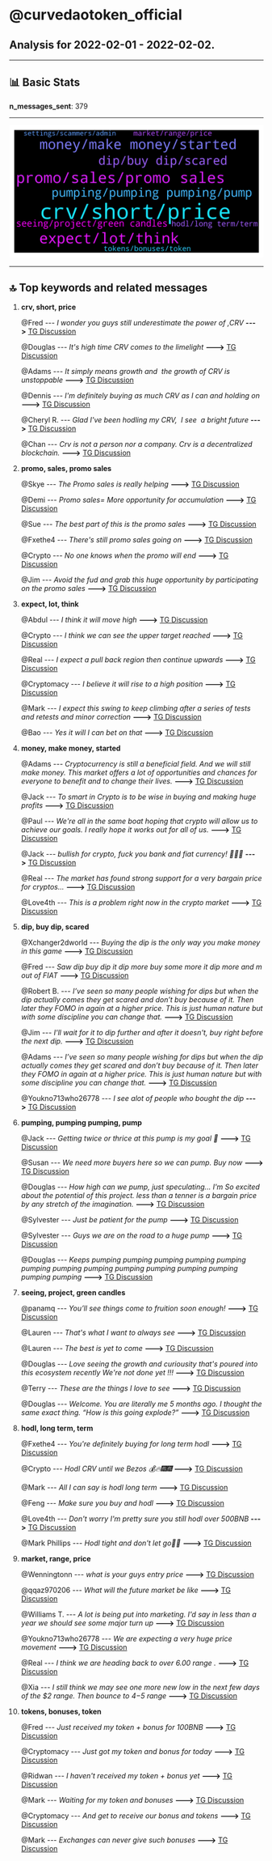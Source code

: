 # **@curvedaotoken_official**
 ## Analysis for **2022-02-01** - **2022-02-02**.

---

## 📊 **Basic Stats**

**n_messages_sent**: 379

---
![wordcloud](curvedaotoken_official_1Days_wordcloud.png)

---


## 🔝 **Top keywords and related messages**

1. **crv, short, price**

    @Fred --- *I wonder you guys still underestimate the power of ,CRV* **--->** [TG Discussion](https://t.me/curvedaotoken_official/26374)

    @Douglas --- *It's high time CRV comes to the limelight* **--->** [TG Discussion](https://t.me/curvedaotoken_official/26072)

    @Adams --- *It simply means growth and  the growth of CRV is unstoppable* **--->** [TG Discussion](https://t.me/curvedaotoken_official/26052)

    @Dennis --- *I'm definitely buying as much CRV as I can and holding on* **--->** [TG Discussion](https://t.me/curvedaotoken_official/26027)

    @Cheryl R. --- *Glad I've been hodling my CRV,  I see  a bright future* **--->** [TG Discussion](https://t.me/curvedaotoken_official/26005)

    @Chan --- *Crv is not a person nor a company. Crv is a decentralized blockchain.* **--->** [TG Discussion](https://t.me/curvedaotoken_official/25997)

2. **promo, sales, promo sales**

    @Skye --- *The Promo sales is really helping* **--->** [TG Discussion](https://t.me/curvedaotoken_official/26291)

    @Demi --- *Promo sales= More opportunity for accumulation* **--->** [TG Discussion](https://t.me/curvedaotoken_official/26205)

    @Sue --- *The best part of this is the promo sales* **--->** [TG Discussion](https://t.me/curvedaotoken_official/25959)

    @Fxethe4 --- *There's still promo sales going on* **--->** [TG Discussion](https://t.me/curvedaotoken_official/25773)

    @Crypto --- *No one knows when the promo will end* **--->** [TG Discussion](https://t.me/curvedaotoken_official/25837)

    @Jim --- *Avoid the fud and grab this huge opportunity by participating on the promo sales* **--->** [TG Discussion](https://t.me/curvedaotoken_official/26343)

3. **expect, lot, think**

    @Abdul --- *I think it will move high* **--->** [TG Discussion](https://t.me/curvedaotoken_official/25798)

    @Crypto --- *I think we can see the upper target reached* **--->** [TG Discussion](https://t.me/curvedaotoken_official/25728)

    @Real --- *I expect a pull back region then continue upwards* **--->** [TG Discussion](https://t.me/curvedaotoken_official/25745)

    @Cryptomacy --- *I believe it will rise to a high position* **--->** [TG Discussion](https://t.me/curvedaotoken_official/25759)

    @Mark --- *I expect this swing to keep climbing after a series of tests and retests and minor correction* **--->** [TG Discussion](https://t.me/curvedaotoken_official/25784)

    @Bao --- *Yes it will I can bet on that* **--->** [TG Discussion](https://t.me/curvedaotoken_official/25906)

4. **money, make money, started**

    @Adams --- *Cryptocurrency is still a beneficial field. And we will still make money. This market offers a lot of opportunities and chances for everyone to benefit and to change their lives.* **--->** [TG Discussion](https://t.me/curvedaotoken_official/26323)

    @Jack --- *To smart in Crypto is to be wise in buying and making huge profits* **--->** [TG Discussion](https://t.me/curvedaotoken_official/26301)

    @Paul --- *We're all in the same boat hoping that crypto will allow us to achieve our goals. I really hope it works out for all of us.* **--->** [TG Discussion](https://t.me/curvedaotoken_official/26184)

    @Jack --- *bullish for crypto, fuck you bank and fiat currency! 🤣🤣😂* **--->** [TG Discussion](https://t.me/curvedaotoken_official/25607)

    @Real --- *The market has found strong support for a very bargain price for cryptos...* **--->** [TG Discussion](https://t.me/curvedaotoken_official/25724)

    @Love4th --- *This is a problem right now in the crypto market* **--->** [TG Discussion](https://t.me/curvedaotoken_official/25790)

5. **dip, buy dip, scared**

    @Xchanger2dworld --- *Buying the dip is the only way you make money in this game* **--->** [TG Discussion](https://t.me/curvedaotoken_official/26245)

    @Fred --- *Saw dip buy dip it dip more buy some more it dip more and m out of FIAT* **--->** [TG Discussion](https://t.me/curvedaotoken_official/26174)

    @Robert B. --- *I’ve seen so many people wishing for dips but when the dip actually comes they get scared and don’t buy because of it. Then later they FOMO in again at a higher price. This is just human nature but with some discipline you can change that.* **--->** [TG Discussion](https://t.me/curvedaotoken_official/25879)

    @Jim --- *I'll wait for it to dip further and after it doesn't, buy right before the next dip.* **--->** [TG Discussion](https://t.me/curvedaotoken_official/25695)

    @Adams --- *I’ve seen so many people wishing for dips but when the dip actually comes they get scared and don’t buy because of it. Then later they FOMO in again at a higher price. This is just human nature but with some discipline you can change that.* **--->** [TG Discussion](https://t.me/curvedaotoken_official/25690)

    @Youkno713who26778 --- *I see alot of people who bought the dip* **--->** [TG Discussion](https://t.me/curvedaotoken_official/25870)

6. **pumping, pumping pumping, pump**

    @Jack --- *Getting twice or thrice at this pump is my goal 💪* **--->** [TG Discussion](https://t.me/curvedaotoken_official/26352)

    @Susan --- *We need more buyers here so we can pump. Buy now* **--->** [TG Discussion](https://t.me/curvedaotoken_official/26340)

    @Douglas --- *How high can we pump, just speculating... I'm So excited about the potential of this project. less than a tenner is a bargain price by any stretch of the imagination.* **--->** [TG Discussion](https://t.me/curvedaotoken_official/26322)

    @Sylvester --- *Just be patient for the pump* **--->** [TG Discussion](https://t.me/curvedaotoken_official/26143)

    @Sylvester --- *Guys we are on the road to a huge pump* **--->** [TG Discussion](https://t.me/curvedaotoken_official/25900)

    @Douglas --- *Keeps pumping pumping pumping pumping pumping pumping pumping pumping pumping pumping pumping pumping pumping pumping* **--->** [TG Discussion](https://t.me/curvedaotoken_official/26306)

7. **seeing, project, green candles**

    @panamq --- *You’ll see things come to fruition soon enough!* **--->** [TG Discussion](https://t.me/curvedaotoken_official/26380)

    @Lauren --- *That's what I want to always see* **--->** [TG Discussion](https://t.me/curvedaotoken_official/26153)

    @Lauren --- *The best is yet to come* **--->** [TG Discussion](https://t.me/curvedaotoken_official/26147)

    @Douglas --- *Love seeing the growth and curiousity that's poured into this ecosystem recently We're not done yet !!!* **--->** [TG Discussion](https://t.me/curvedaotoken_official/26071)

    @Terry --- *These are the things I love to see* **--->** [TG Discussion](https://t.me/curvedaotoken_official/25897)

    @Douglas --- *Welcome. You are literally me 5 months ago. I thought the same exact thing. “How is this going  explode?”* **--->** [TG Discussion](https://t.me/curvedaotoken_official/25975)

8. **hodl, long term, term**

    @Fxethe4 --- *You're definitely buying for long term hodl* **--->** [TG Discussion](https://t.me/curvedaotoken_official/26183)

    @Crypto --- *Hodl CRV until we Bezos 💰🔥🎆🎆* **--->** [TG Discussion](https://t.me/curvedaotoken_official/26078)

    @Mark --- *All I can say is hodl long term* **--->** [TG Discussion](https://t.me/curvedaotoken_official/25981)

    @Feng --- *Make sure you buy and hodl* **--->** [TG Discussion](https://t.me/curvedaotoken_official/25823)

    @Love4th --- *Don't worry I'm pretty sure you still hodl over 500BNB* **--->** [TG Discussion](https://t.me/curvedaotoken_official/25778)

    @Mark Phillips --- *Hodl tight and don't let go🚀💥* **--->** [TG Discussion](https://t.me/curvedaotoken_official/25686)

9. **market, range, price**

    @Wenningtonn --- *what is your guys entry price* **--->** [TG Discussion](https://t.me/curvedaotoken_official/26110)

    @qqaz970206 --- *What will the future market be like* **--->** [TG Discussion](https://t.me/curvedaotoken_official/26307)

    @Williams T. --- *A lot is being put into marketing. I'd say in less than a year we should see some major turn up* **--->** [TG Discussion](https://t.me/curvedaotoken_official/26101)

    @Youkno713who26778 --- *We are expecting a very huge price movement* **--->** [TG Discussion](https://t.me/curvedaotoken_official/25871)

    @Real --- *I think we are heading back to over 6.00 range .* **--->** [TG Discussion](https://t.me/curvedaotoken_official/25730)

    @Xia --- *I still think we may see one more new low in the next few days of the $2 range. Then bounce to $4-$5 range* **--->** [TG Discussion](https://t.me/curvedaotoken_official/25715)

10. **tokens, bonuses, token**

    @Fred --- *Just received my token + bonus for 100BNB* **--->** [TG Discussion](https://t.me/curvedaotoken_official/26269)

    @Cryptomacy --- *Just got my token and bonus for today* **--->** [TG Discussion](https://t.me/curvedaotoken_official/26164)

    @Ridwan --- *I haven't received my token + bonus yet* **--->** [TG Discussion](https://t.me/curvedaotoken_official/26032)

    @Mark --- *Waiting for my token and bonuses* **--->** [TG Discussion](https://t.me/curvedaotoken_official/25956)

    @Cryptomacy --- *And get to receive our bonus and tokens* **--->** [TG Discussion](https://t.me/curvedaotoken_official/25860)

    @Mark --- *Exchanges can never give such bonuses* **--->** [TG Discussion](https://t.me/curvedaotoken_official/26236)


